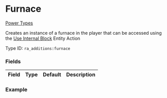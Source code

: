 # Furnace
[Power Types](../power_types.md)

Creates an instance of a furnace in the player that can be accessed using the [Use Internal Block]() Entity Action

Type ID: `ra_additions:furnace`
### Fields
 | Field | Type | Default | Description | 
|---|---|---|---|

### Example
```json

```

